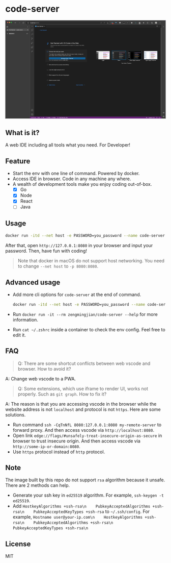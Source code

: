# code-server

![1](./cover.jpeg)

## What is it?

A web IDE including all tools what you need. For Developer!

## Feature

- Start the env with one line of command. Powered by docker.
- Access IDE in browser. Code in any machine any where.
- A wealth of development tools make you enjoy coding out-of-box.
  - [x] Go
  - [x] Node
  - [x] React
  - [ ] Java

## Usage

```sh
docker run -itd --net host -e PASSWORD=you_password --name code-server zengmingjian/code-server
```

After that, open `http://127.0.0.1:8080` in your browser and input your password. Then, have fun with coding!

> Note that docker in macOS do not support host networking. You need to change `--net host` to `-p 8080:8080`.

## Advanced usage

- Add more cli options for `code-server` at the end of command.
    ```sh
    docker run -itd --net host -e PASSWORD=you_password --name code-server zengmingjian/code-server --bind-addr 0.0.0.0:9090
    ```

- Run `docker run -it --rm zengmingjian/code-server --help` for more information.

- Run `cat ~/.zshrc` inside a container to check the env config. Feel free to edit it.

## FAQ

> Q: There are some shortcut conflicts between web vscode and browser. How to avoid it?

A: Change web vscode to a PWA.

> Q: Some extensions, which use iframe to render UI, works not properly. Such as `git graph`. How to fix it?

A: The reason is that you are accessing vscode in the browser while the website address is not `localhost` and protocol is not `https`. Here are some solutions.
- Run command `ssh -CqTnNfL 8080:127.0.0.1:8080 my-remote-server` to forward proxy. And then access vscode via `http://localhost:8080`.
- Open link `edge://flags/#unsafely-treat-insecure-origin-as-secure` in browser to trust insecure origin. And then access vscode via `http://some-ip-or-domain:8080`.
- Use `https` protocol instead of `http` protocol.


## Note

The image built by this repo do not support `rsa` algorithm because it unsafe. There are 2 methods can help.
- Generate your ssh key in `ed25519` algorithm. For example, `ssh-keygen -t ed25519`.
- Add `HostkeyAlgorithms +ssh-rsa\n    PubkeyAcceptedAlgorithms +ssh-rsa\n    PubkeyAcceptedKeyTypes +ssh-rsa` to `~/.ssh/config`. For example, `Hostname user@your-ip.com\n    HostkeyAlgorithms +ssh-rsa\n    PubkeyAcceptedAlgorithms +ssh-rsa\n    PubkeyAcceptedKeyTypes +ssh-rsa\n`

## License

MIT
